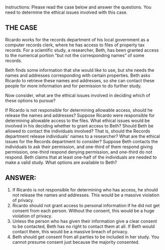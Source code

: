 Instructions: Please read the case below and answer the questions. You need to determine the ethical issues involved with this case.

## THE CASE
Ricardo works for the records department of his local government as a computer records clerk, where he has access to files of property tax records. For a scientific study, a researcher, Beth, has been granted access to the numerical portion “but not the corresponding names” of some records.

Beth finds some information that she would like to use, but she needs the names and addresses corresponding with certain properties. Beth asks Ricardo to retrieve these names and addresses, so she can contact these people for more information and for permission to do further study.

Now consider, what are the ethical issues involved in deciding which of these options to pursue?

If Ricardo is not responsible for determining allowable access, should he release the names and addresses?
Suppose Ricardo were responsible for determining allowable access to the files. What ethical issues would be involved in his deciding whether to grant access to Beth?
Should Beth be allowed to contact the individuals involved? That is, should the Records department release individuals' names to a researcher? What are the ethical issues for the Records department to consider?
Suppose Beth contacts the individuals to ask their permission, and one-third of them respond giving permission, one-third respond denying permission, and one-third do not respond. Beth claims that at least one-half of the individuals are needed to make a valid study. What options are available to Beth?

## ANSWER:

1.	If Ricardo is not responsible for determining who has access, he should not release the names and addresses. This would be a massive violation of privacy.
2.	Ricardo should not grant access to personal information if he did not get consent from each person. Without the consent, this would be a huge violation of privacy.
3.	Unless the person who has given their information give a clear consent to be contacted, Beth has no right to contact them at all. If Beth would contact them, this would be a massive breach of privacy.
4.	Beth should get consent from all parties to be included in her study. You cannot presume consent just because the majority consented.
